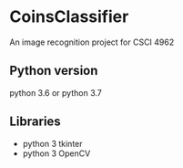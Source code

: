 # CoinsClassifier
An image recognition  project for CSCI 4962

## Python version
  python 3.6 or python 3.7

## Libraries
- python 3 tkinter
- python 3 OpenCV

